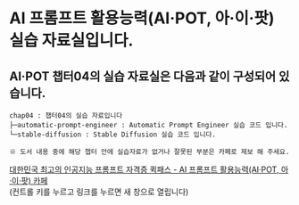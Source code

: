 # AI 프롬프트 활용능력(AI·POT, 아·이·팟) 실습 자료실입니다.
## AI·POT 챕터04의 실습 자료실은 다음과 같이 구성되어 있습니다.

```
chap04 : 챕터04의 실습 자료입니다
├─automatic-prompt-engineer : Automatic Prompt Engineer 실습 코드 입니다. 
└─stable-diffusion : Stable Diffusion 실습 코드 입니다.

※ 도서 내용 중에 해당 챕터 안에 실습자료가 없거나 잘못된 부분은 카페로 제보 해 주세요.
```

[대한민국 최고의 인공지능 프롬프트 자격증 퀵패스 - AI 프롬프트 활용능력(AI·POT, 아·이·팟) 카페](https://cafe.naver.com/quickpass)<br>
(컨트롤 키를 누르고 링크를 누르면 새 창으로 열립니다)